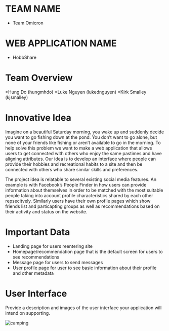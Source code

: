 # TEAM NAME

* Team Omicron

# WEB APPLICATION NAME

* HobbShare

# Team Overview

*Hung Do (hungmhdo)
*Luke Nguyen (lukednguyen)
*Kirk Smalley (kjsmalley)

# Innovative Idea

Imagine on a beautiful Saturday morning, you wake up and suddenly decide you want to go fishing down at the pond. You don’t want to go alone, but none of your friends like fishing or aren’t available to go in the morning. To help solve this problem we want to make a web application that allows users to get connected with others who enjoy the same pastimes and have aligning attributes. Our idea is to develop an interface where people can provide their hobbies and recreational habits to a site and then be connected with others who share similar skills and preferences.

The project idea is relatable to several existing social media features. An example is with Facebook’s People Finder in how users can provide information about themselves in order to be matched with the most suitable people taking into account profile characteristics shared by each other repsecitvely. Similarly users have their own profile pages which show friends list and particapting groups as well as recommendations based on their activity and status on the website.


# Important Data

* Landing page for users reentering site
* Homepage/recommendation page that is the default screen for users to see recommendations
* Message page for users to send messages
* User profile page for user to see basic information about their profile and other metadata

# User Interface

Provide a description and images of the user interface your
application will intend on supporting.

![camping](images/camping1.jpg)
